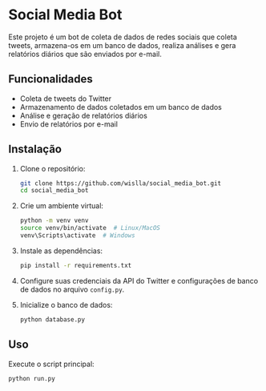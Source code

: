 # Social Media Bot

Este projeto é um bot de coleta de dados de redes sociais que coleta tweets, armazena-os em um banco de dados, realiza análises e gera relatórios diários que são enviados por e-mail.

## Funcionalidades

- Coleta de tweets do Twitter
- Armazenamento de dados coletados em um banco de dados
- Análise e geração de relatórios diários
- Envio de relatórios por e-mail

## Instalação

1. Clone o repositório:
    ```bash
    git clone https://github.com/wislla/social_media_bot.git
    cd social_media_bot
    ```

2. Crie um ambiente virtual:
    ```bash
    python -m venv venv
    source venv/bin/activate  # Linux/MacOS
    venv\Scripts\activate  # Windows
    ```

3. Instale as dependências:
    ```bash
    pip install -r requirements.txt
    ```

4. Configure suas credenciais da API do Twitter e configurações de banco de dados no arquivo `config.py`.

5. Inicialize o banco de dados:
    ```bash
    python database.py
    ```

## Uso

Execute o script principal:
```bash
python run.py
